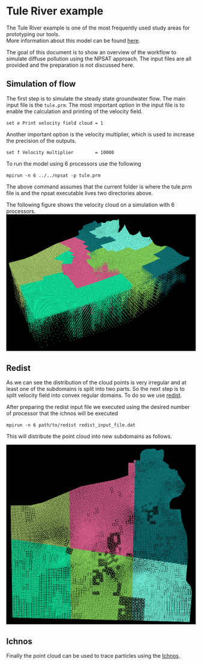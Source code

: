 Tule River example
===
The Tule River example is one of the most frequently used study areas for prototyping our tools. </br>
More information about this model can be found [here](http://groundwater.ucdavis.edu/Research/gw_203/).

The goal of this document is to show an overview of the workflow to simulate diffuse pollution 
using the NPSAT approach. 
The input files are all provided and the preparation is not discussed here.

Simulation of flow
---
The first step is to simulate the steady state groundwater flow. The main input file is the `tule.prm`.
The most important option in the input file is to enable the calculation and printing of the velocity field. 
```
set e Print velocity field cloud = 1
```
Another important option is the velocity multiplier, 
which is used to increase the precision of the outputs.
```
set f Velocity multiplier        = 10000
```

To run the model using 6 processors use the following
```
mpirun -n 6 ../../npsat -p tule.prm
```
The above command assumes that the current folder is where the tule.prm file is and the npsat executable lives two directories above.

The following figure shows the velocity cloud on a simulation with 6 processors.
![Velocity field simulated on six processors](VelocityField_shot1.png)

Redist
---
As we can see the distribution of the cloud points is very irregular 
and at least one of the subdomains is split into two parts. 
So the next step is to split velocity field into convex regular domains.
To do so we use [redist](https://github.com/giorgk/redist).

After preparing the redist input file we executed using the desired number of processor that the ichnos will be executed
```
mpirun -n 6 path/to/redist redist_input_file.dat
```
This will distribute the point cloud into new subdomains as follows.

![Velocity field simulated on six processors](VelocityField_shot2.png)

Ichnos
---
Finally the point cloud can be used to trace particles using the [Ichnos](https://github.com/giorgk/ichnos).

